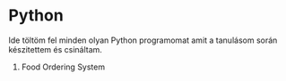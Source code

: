 # Python
Ide töltöm fel minden olyan Python programomat amit a tanulásom során készitettem és csináltam.

1. Food Ordering System
